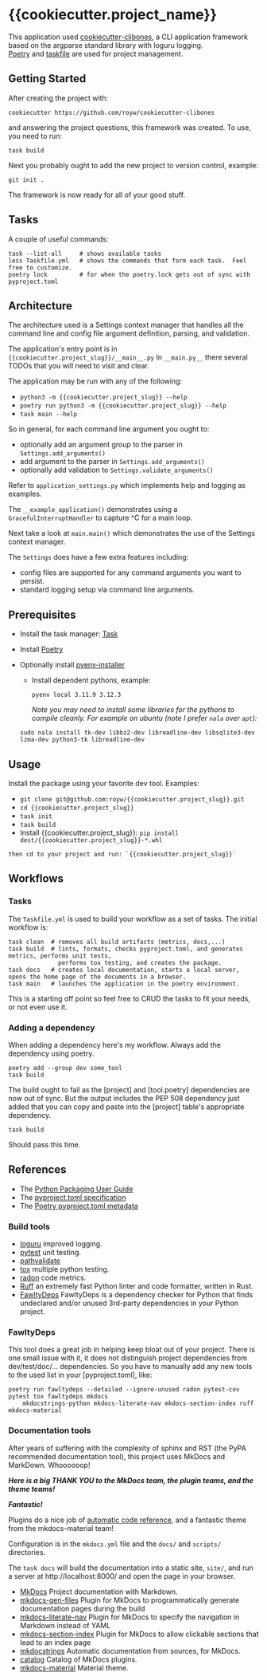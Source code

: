 # {{cookiecutter.project_name}}

This application used [cookiecutter-clibones](https://github.com/royw/cookiecutter-clibones), a CLI application 
framework based on the argparse standard library with loguru logging.  
[Poetry](https://python-poetry.org/) and [taskfile](https://taskfile.dev/) are used for project 
management.

## Getting Started

After creating the project with:
 
    cookiecutter https://github.com/royw/cookiecutter-clibones

and answering the project questions, this framework was created. To use, you need to run:

    task build

Next you probably ought to add the new project to version control, example:

    git init .

The framework is now ready for all of your good stuff.

## Tasks

A couple of useful commands:

    task --list-all     # shows available tasks
    less Taskfile.yml   # shows the commands that form each task.  Feel free to customize.
    poetry lock         # for when the poetry.lock gets out of sync with pyproject.toml

## Architecture

The architecture used is a Settings context manager that handles all the command line and config file argument 
definition, parsing, and validation.

The application's entry point is in `{{cookiecutter.project_slug}}/__main__.py`
In `__main.py__` there several TODOs that you will need to visit and clear.

The application may be run with any of the following:

  * `python3 -m {{cookiecutter.project_slug}} --help`
  * `poetry run python3 -m {{cookiecutter.project_slug}} --help`
  * `task main --help`

So in general, for each command line argument you ought to:

* optionally add an argument group to the parser in `Settings.add_arguments()`
* add argument to the parser in `Settings.add_arguments()`
* optionally add validation to `Settings.validate_arguments()`

Refer to `application_settings.py` which implements help and logging as examples.

The `__example_application()` demonstrates using a `GracefulInterruptHandler` to capture ^C for a main loop.

Next take a look at `main.main()` which demonstrates the use of the Settings context manager.  

The `Settings` does have a few extra features including:

* config files are supported for any command arguments you want to persist.
* standard logging setup via command line arguments.

## Prerequisites

* Install the task manager: [Task](https://taskfile.dev/)
* Install [Poetry](https://python-poetry.org/)
* Optionally install [pyenv-installer](https://github.com/pyenv/pyenv-installer)
  * Install dependent pythons, example:
  
    `pyenv local 3.11.9 3.12.3`

    *Note you may need to install some libraries for the pythons to compile cleanly.* 
    *For example on ubuntu (note I prefer `nala` over `apt`):*

  `sudo nala install tk-dev libbz2-dev libreadline-dev libsqlite3-dev lzma-dev python3-tk libreadline-dev`

## Usage

Install the package using your favorite dev tool.  Examples:
   
   - `git clone git@github.com:royw/{{cookiecutter.project_slug}}.git`
   - `cd {{cookiecutter.project_slug}}`
   - `task init`
   - `task build`
   - Install {{cookiecutter.project_slug}}:  `pip install dest/{{cookiecutter.project_slug}}-*.whl`
   
    then cd to your project and run: `{{cookiecutter.project_slug}}`

## Workflows

### Tasks

The `Taskfile.yml` is used to build your workflow as a set of tasks.  The initial workflow is:

    task clean  # removes all build artifacts (metrics, docs,...)
    task build  # lints, formats, checks pyproject.toml, and generates metrics, performs unit tests, 
                  performs tox testing, and creates the package.
    task docs   # creates local documentation, starts a local server, opens the home page of the documents in a browser.
    task main   # launches the application in the poetry environment.

This is a starting off point so feel free to CRUD the tasks to fit your needs, or not even use it.

### Adding a dependency

When adding a dependency here's my workflow.  Always add the dependency using poetry.

    poetry add --group dev some_tool
    task build

The build ought to fail as the [project] and [tool.poetry] dependencies are now out of sync.  But the
output includes the PEP 508 dependency just added that you can copy and paste into the [project] table's
appropriate dependency.

    task build

Should pass this time.

## References

- The [Python Packaging User Guide](https://packaging.python.org/en/latest)
- The [pyproject.toml specification](https://pypi.python.org/pypi/pyproject.toml)
- The [Poetry pyproject.toml metadata](https://python-poetry.org/docs/pyproject)

### Build tools
- [loguru](https://loguru.readthedocs.io) improved logging.
- [pytest](https://docs.pytest.org) unit testing.
- [pathvalidate](https://pathvalidate.readthedocs.io)
- [tox](https://tox.wiki) multiple python testing. 
- [radon](https://radon.readthedocs.io) code metrics.
- [Ruff](https://docs.astral.sh/ruff/) an extremely fast Python linter and code formatter, written in Rust.
- [FawltyDeps](https://github.com/tweag/FawltyDeps) FawltyDeps is a dependency checker for Python that finds 
  undeclared and/or unused 3rd-party dependencies in your Python project.

### FawltyDeps
This tool does a great job in helping keep bloat out of your project.  There is one small issue with it,
it does not distinguish project dependencies from dev/test/doc/... dependencies.  So you have to manually
add any new tools to the used list in your [pyproject.toml], like:

    poetry run fawltydeps --detailed --ignore-unused radon pytest-cov pytest tox fawltydeps mkdocs 
        mkdocstrings-python mkdocs-literate-nav mkdocs-section-index ruff mkdocs-material

### Documentation tools 
After years of suffering with the complexity of sphinx and RST (the PyPA recommended documentation tool), 
this project uses MkDocs and MarkDown.  Whoooooop!  
 
***Here is a big THANK YOU to the MkDocs team, the plugin teams, and the theme teams!***
 
***Fantastic!***
 
Plugins do a nice job of 
[automatic code reference](https://mkdocstrings.github.io/recipes/#automatic-code-reference-pages), 
and a fantastic theme from the mkdocs-material team!

Configuration is in the `mkdocs.yml` file and the `docs/` and `scripts/` directories.

The `task docs` will build the documentation into a static site, `site/`, and run a server at http://localhost:8000/
and open the page in your browser.
 
- [MkDocs](https://www.mkdocs.org/) Project documentation with Markdown.
- [mkdocs-gen-files](https://github.com/oprypin/mkdocs-gen-files) Plugin for MkDocs to programmatically generate documentation pages during the build
- [mkdocs-literate-nav](https://github.com/oprypin/mkdocs-literate-nav) Plugin for MkDocs to specify the navigation in Markdown instead of YAML
- [mkdocs-section-index](https://github.com/oprypin/mkdocs-section-index) Plugin for MkDocs to allow clickable sections that lead to an index page
- [mkdocstrings](https://mkdocstrings.github.io/) Automatic documentation from sources, for MkDocs.
- [catalog](https://github.com/mkdocs/catalog) Catalog of MkDocs plugins.
- [mkdocs-material](https://squidfunk.github.io/mkdocs-material/) Material theme.
